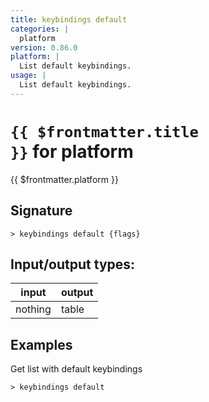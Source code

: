 ```yaml
---
title: keybindings default
categories: |
  platform
version: 0.86.0
platform: |
  List default keybindings.
usage: |
  List default keybindings.
---
```

<!-- This file is automatically generated. Please edit the command in https://github.com/nushell/nushell instead. -->

# <code>{{ $frontmatter.title }}</code> for platform

<div class='command-title'>{{ $frontmatter.platform }}</div>

## Signature

```> keybindings default {flags} ```


## Input/output types:

| input   | output |
| ------- | ------ |
| nothing | table  |

## Examples

Get list with default keybindings
```nu
> keybindings default

```
